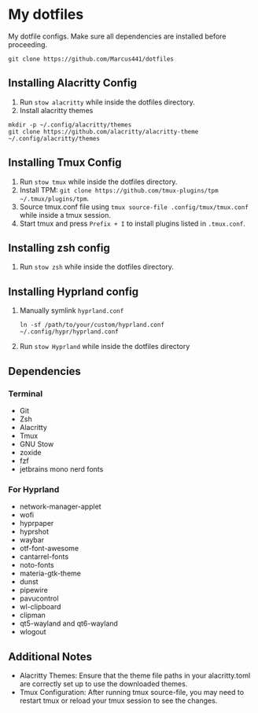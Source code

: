 # My dotfiles

My dotfile configs. Make sure all dependencies are installed before proceeding.
```
git clone https://github.com/Marcus441/dotfiles
```

## Installing Alacritty Config

1. Run `stow alacritty` while inside the dotfiles directory.
2. Install alacritty themes

```
mkdir -p ~/.config/alacritty/themes
git clone https://github.com/alacritty/alacritty-theme ~/.config/alacritty/themes
```

## Installing Tmux Config

1. Run `stow tmux` while inside the dotfiles directory.
2. Install TPM:
   `git clone https://github.com/tmux-plugins/tpm ~/.tmux/plugins/tpm`.
3. Source tmux.conf file using `tmux source-file .config/tmux/tmux.conf` while
   inside a tmux session.
4. Start tmux and press `Prefix + I` to install plugins listed in `.tmux.conf`.

## Installing zsh config

1. Run `stow zsh` while inside the dotfiles directory.

## Installing Hyprland config

1. Manually symlink `hyprland.conf`
   ```
   ln -sf /path/to/your/custom/hyprland.conf ~/.config/hypr/hyprland.conf
   ```
2. Run `stow Hyprland` while inside the dotfiles directory

## Dependencies
### Terminal
- Git
- Zsh
- Alacritty
- Tmux
- GNU Stow
- zoxide
- fzf
- jetbrains mono nerd fonts
### For Hyprland
- network-manager-applet
- wofi
- hyprpaper
- hyprshot
- waybar
- otf-font-awesome
- cantarrel-fonts
- noto-fonts
- materia-gtk-theme
- dunst
- pipewire
- pavucontrol
- wl-clipboard
- clipman
- qt5-wayland and qt6-wayland
- wlogout
## Additional Notes

- Alacritty Themes: Ensure that the theme file paths in your alacritty.toml are
  correctly set up to use the downloaded themes.
- Tmux Configuration: After running tmux source-file, you may need to restart
  tmux or reload your tmux session to see the changes.
